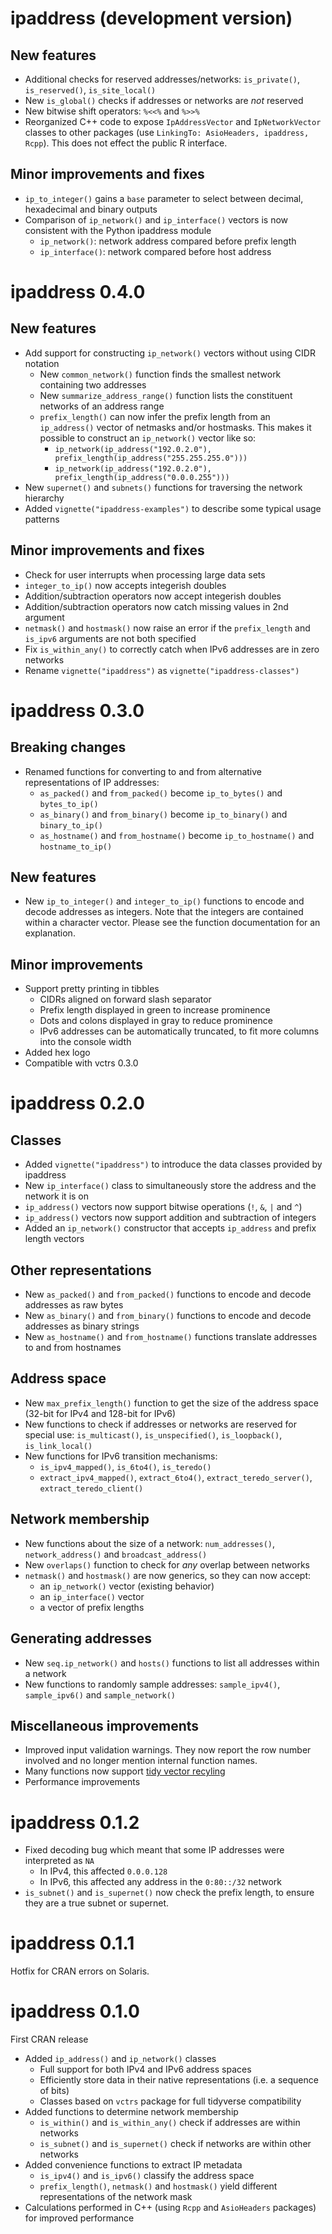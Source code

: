 # ipaddress (development version)

## New features

* Additional checks for reserved addresses/networks: `is_private()`, `is_reserved()`, `is_site_local()`
* New `is_global()` checks if addresses or networks are *not* reserved
* New bitwise shift operators: `%<<%` and `%>>%`
* Reorganized C++ code to expose `IpAddressVector` and `IpNetworkVector` classes to other packages (use `LinkingTo: AsioHeaders, ipaddress, Rcpp`). This does not effect the public R interface.

## Minor improvements and fixes

* `ip_to_integer()` gains a `base` parameter to select between decimal, hexadecimal and binary outputs
* Comparison of `ip_network()` and `ip_interface()` vectors is now consistent with the Python ipaddress module
  * `ip_network()`: network address compared before prefix length
  * `ip_interface()`: network compared before host address


# ipaddress 0.4.0

## New features

* Add support for constructing `ip_network()` vectors without using CIDR notation
  * New `common_network()` function finds the smallest network containing two addresses
  * New `summarize_address_range()` function lists the constituent networks of an address range
  * `prefix_length()` can now infer the prefix length from an `ip_address()` vector of netmasks and/or hostmasks. This makes it possible to construct an `ip_network()` vector like so:
    * `ip_network(ip_address("192.0.2.0"), prefix_length(ip_address("255.255.255.0")))`
    * `ip_network(ip_address("192.0.2.0"), prefix_length(ip_address("0.0.0.255")))`
* New `supernet()` and `subnets()` functions for traversing the network hierarchy
* Added `vignette("ipaddress-examples")` to describe some typical usage patterns

## Minor improvements and fixes

* Check for user interrupts when processing large data sets
* `integer_to_ip()` now accepts integerish doubles
* Addition/subtraction operators now accept integerish doubles
* Addition/subtraction operators now catch missing values in 2nd argument
* `netmask()` and `hostmask()` now raise an error if the `prefix_length` and `is_ipv6` arguments are not both specified
* Fix `is_within_any()` to correctly catch when IPv6 addresses are in zero networks
* Rename `vignette("ipaddress")` as `vignette("ipaddress-classes")`


# ipaddress 0.3.0

##  Breaking changes

* Renamed functions for converting to and from alternative representations of IP addresses:
  * `as_packed()` and `from_packed()` become `ip_to_bytes()` and `bytes_to_ip()`
  * `as_binary()` and `from_binary()` become `ip_to_binary()` and `binary_to_ip()`
  * `as_hostname()` and `from_hostname()` become `ip_to_hostname()` and `hostname_to_ip()`

## New features

* New `ip_to_integer()` and `integer_to_ip()` functions to encode and decode addresses as integers. Note that the integers are contained within a character vector. Please see the function documentation for an explanation.

## Minor improvements

* Support pretty printing in tibbles
  * CIDRs aligned on forward slash separator
  * Prefix length displayed in green to increase prominence
  * Dots and colons displayed in gray to reduce prominence
  * IPv6 addresses can be automatically truncated, to fit more columns into the console width
* Added hex logo
* Compatible with vctrs 0.3.0


# ipaddress 0.2.0

## Classes

* Added `vignette("ipaddress")` to introduce the data classes provided by ipaddress
* New `ip_interface()` class to simultaneously store the address and the network it is on
* `ip_address()` vectors now support bitwise operations (`!`, `&`, `|` and `^`)
* `ip_address()` vectors now support addition and subtraction of integers
* Added an `ip_network()` constructor that accepts `ip_address` and prefix length vectors

## Other representations

* New `as_packed()` and `from_packed()` functions to encode and decode addresses as raw bytes
* New `as_binary()` and `from_binary()` functions to encode and decode addresses as binary strings
* New `as_hostname()` and `from_hostname()` functions translate addresses to and from hostnames

## Address space

* New `max_prefix_length()` function to get the size of the address space (32-bit for IPv4 and 128-bit for IPv6)
* New functions to check if addresses or networks are reserved for special use: `is_multicast()`, `is_unspecified()`, `is_loopback()`, `is_link_local()`
* New functions for IPv6 transition mechanisms:
  * `is_ipv4_mapped()`, `is_6to4()`, `is_teredo()`
  * `extract_ipv4_mapped()`, `extract_6to4()`, `extract_teredo_server()`, `extract_teredo_client()`

## Network membership

* New functions about the size of a network: `num_addresses()`, `network_address()` and `broadcast_address()`
* New `overlaps()` function to check for _any_ overlap between networks
* `netmask()` and `hostmask()` are now generics, so they can now accept:
  * an `ip_network()` vector (existing behavior)
  * an `ip_interface()` vector
  * a vector of prefix lengths

## Generating addresses

* New `seq.ip_network()` and `hosts()` functions to list all addresses within a network
* New functions to randomly sample addresses: `sample_ipv4()`, `sample_ipv6()` and `sample_network()`

## Miscellaneous improvements

* Improved input validation warnings. They now report the row number involved and no longer mention internal function names.
* Many functions now support [tidy vector recyling](https://vctrs.r-lib.org/reference/vec_recycle.html)
* Performance improvements


# ipaddress 0.1.2

* Fixed decoding bug which meant that some IP addresses were interpreted as `NA`
  * In IPv4, this affected `0.0.0.128`
  * In IPv6, this affected any address in the `0:80::/32` network
* `is_subnet()` and `is_supernet()` now check the prefix length, to ensure they are a true subnet or supernet.


# ipaddress 0.1.1

Hotfix for CRAN errors on Solaris.


# ipaddress 0.1.0

First CRAN release

* Added `ip_address()` and `ip_network()` classes
  * Full support for both IPv4 and IPv6 address spaces
  * Efficiently store data in their native representations (i.e. a sequence of bits)
  * Classes based on `vctrs` package for full tidyverse compatibility
* Added functions to determine network membership
  * `is_within()` and `is_within_any()` check if addresses are within networks
  * `is_subnet()` and `is_supernet()` check if networks are within other networks
* Added convenience functions to extract IP metadata
  * `is_ipv4()` and `is_ipv6()` classify the address space
  * `prefix_length()`, `netmask()` and `hostmask()` yield different representations of the network mask
* Calculations performed in C++ (using `Rcpp` and `AsioHeaders` packages) for improved performance

